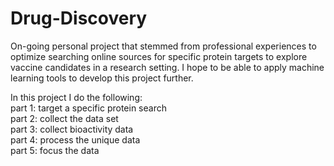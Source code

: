 # Drug-Discovery

On-going personal project that stemmed from professional experiences to optimize searching online sources for specific protein targets to explore vaccine candidates in a research setting. I hope to be able to apply machine learning tools to develop this project further. 

In this project I do the following: <br>
part 1: target a specific protein search <br> 
part 2: collect the data set <br>
part 3: collect bioactivity data <br>
part 4: process the unique data <br>
part 5: focus the data <br>

